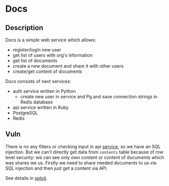 # Docs

## Description

Docs is a simple web service which allows:
- register/login new user
- get list of users with org's information
- get list of documents
- create a new document and share it with other users
- create/get content of documents

Docs consists of next services:
- auth service written in Python
    - create new user in service and Pg and save connection strings in Redis database
- api service written in Ruby
- PostgreSQL
- Redis

## Vuln

There is no any filters or checking input in api [service](../../services/docs/api/api.rb), so we have an SQL injection. But we can't directly get data from `contents` table because of row level security: we can see only own content or content of documents which was shares we us. Firstly we need to share needed documents to us via SQL injection and then just get a content via API.

See details in [sploit](../../sploits/docs/sploit.py).
